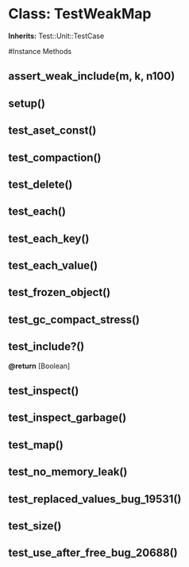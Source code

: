 # Class: TestWeakMap
**Inherits:** Test::Unit::TestCase
    




#Instance Methods
## assert_weak_include(m, k, n100) [](#method-i-assert_weak_include)

## setup() [](#method-i-setup)

## test_aset_const() [](#method-i-test_aset_const)

## test_compaction() [](#method-i-test_compaction)

## test_delete() [](#method-i-test_delete)

## test_each() [](#method-i-test_each)

## test_each_key() [](#method-i-test_each_key)

## test_each_value() [](#method-i-test_each_value)

## test_frozen_object() [](#method-i-test_frozen_object)

## test_gc_compact_stress() [](#method-i-test_gc_compact_stress)

## test_include?() [](#method-i-test_include?)

**@return** [Boolean] 

## test_inspect() [](#method-i-test_inspect)

## test_inspect_garbage() [](#method-i-test_inspect_garbage)

## test_map() [](#method-i-test_map)

## test_no_memory_leak() [](#method-i-test_no_memory_leak)

## test_replaced_values_bug_19531() [](#method-i-test_replaced_values_bug_19531)

## test_size() [](#method-i-test_size)

## test_use_after_free_bug_20688() [](#method-i-test_use_after_free_bug_20688)

